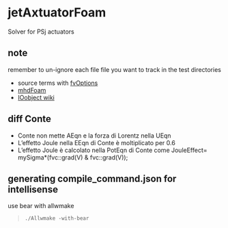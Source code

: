 # jetAxtuatorFoam
Solver for PSj actuators


## note
remember to un-ignore each file file you want to track in the test directories

- source terms with [fvOptions](https://www.openfoam.com/documentation/guides/latest/doc/guide-fvoptions-sources.html)
- [mhdFoam](https://www.openfoam.com/documentation/tutorial-guide/2-incompressible-flow/2.3-magnetohydrodynamic-flow-of-a-liquid)
- [IOobject wiki](https://openfoamwiki.net/index.php/OpenFOAM_guide/Input_and_Output_operations_using_dictionaries_and_the_IOobject_class)

## diff Conte

- Conte non mette AEqn e la forza di Lorentz nella UEqn
- L’effetto Joule nella EEqn di Conte è moltiplicato per 0.6
- L’effetto Joule è calcolato nella PotEqn di Conte come JouleEffect= mySigma*(fvc::grad(V) & fvc::grad(V));

## generating compile_command.json for intellisense
use bear with allwmake
> `./Allwmake -with-bear`
